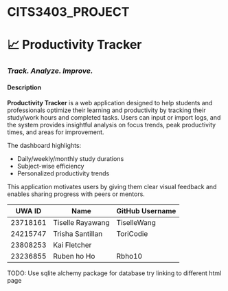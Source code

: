 # CITS3403_PROJECT

# 📈 Productivity Tracker

### _Track. Analyze. Improve._

#### Description

**Productivity Tracker** is a web application designed to help students and professionals optimize their learning and productivity by tracking their study/work hours and completed tasks. Users can input or import logs, and the system provides insightful analysis on focus trends, peak productivity times, and areas for improvement.

The dashboard highlights:
- Daily/weekly/monthly study durations
- Subject-wise efficiency
- Personalized productivity trends

This application motivates users by giving them clear visual feedback and enables sharing progress with peers or mentors.


| UWA ID     | Name          | GitHub Username   |
|------------|----------------|-------------------|
| 23718161   | Tiselle Rayawang    | TiselleWang       |
| 24215747   | Trisha Santillan     | ToriCodie          |
| 23808253   | Kai Fletcher  |         |
| 23236855   | Ruben ho Ho	  |  Rbho10       |

TODO: 
Use sqlite alchemy package for database 
try linking to different html page